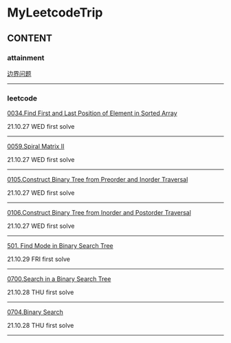 # MyLeetcodeTrip



## CONTENT



### attainment

[边界问题](https://github.com/gg-dot/MyLeetcodeTrip/tree/master/attainment)

------

### leetcode

[0034.Find First and Last Position of Element in Sorted Array](https://github.com/gg-dot/MyLeetcodeTrip/tree/master/0034.Find%20First%20and%20Last%20Position%20of%20Element%20in%20Sorted%20Array)

21.10.27 WED first solve

------

[0059.Spiral Matrix II](https://github.com/gg-dot/MyLeetcodeTrip/tree/master/0059.Spiral%20Matrix%20II)

21.10.27 WED first solve

------

[0105.Construct Binary Tree from Preorder and Inorder Traversal](https://github.com/gg-dot/MyLeetcodeTrip/tree/master/105.Construct%20Binary%20Tree%20from%20Preorder%20and%20Inorder%20Traversal#readme)

 21.10.27 WED first solve

------

[0106.Construct Binary Tree from Inorder and Postorder Traversal](https://github.com/gg-dot/MyLeetcodeTrip/tree/master/106.Construct%20Binary%20Tree%20from%20Inorder%20and%20Postorder%20Traversal)

21.10.27 WED first solve

------

[501. Find Mode in Binary Search Tree](https://github.com/gg-dot/MyLeetcodeTrip/tree/master/0501.%20Find%20Mode%20in%20Binary%20Search%20Tree)

21.10.29 FRI first solve

------

[0700.Search in a Binary Search Tree](https://github.com/gg-dot/MyLeetcodeTrip/tree/master/0700.%20Search%20in%20a%20Binary%20Search%20Tree)

21.10.28 THU first solve

------

[0704.Binary Search](https://github.com/gg-dot/MyLeetcodeTrip/tree/master/0704.%20Binary%20Search)

21.10.28 THU first solve

------







